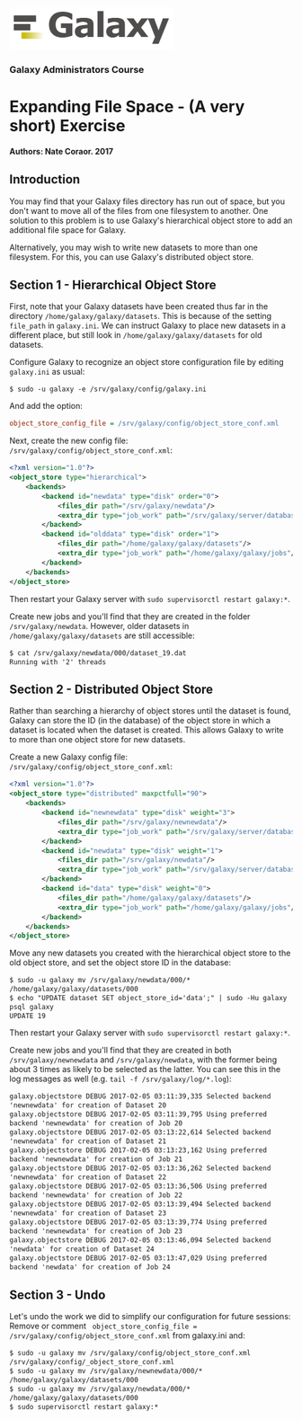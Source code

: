 ![galaxy logo](../../docs/shared-images/galaxy_logo_25percent_transparent.png)

### Galaxy Administrators Course

# Expanding File Space - (A very short) Exercise

#### Authors: Nate Coraor. 2017

## Introduction

You may find that your Galaxy files directory has run out of space, but you don't want to move all of the files from one filesystem to another. One solution to this problem is to use Galaxy's hierarchical object store to add an additional file space for Galaxy.

Alternatively, you may wish to write new datasets to more than one filesystem. For this, you can use Galaxy's distributed object store.

## Section 1 - Hierarchical Object Store

First, note that your Galaxy datasets have been created thus far in the directory `/home/galaxy/galaxy/datasets`. This is because of the setting `file_path` in `galaxy.ini`. We can instruct Galaxy to place new datasets in a different place, but still look in `/home/galaxy/galaxy/datasets` for old datasets.

Configure Galaxy to recognize an object store configuration file by editing `galaxy.ini` as usual:

```console
$ sudo -u galaxy -e /srv/galaxy/config/galaxy.ini
```

And add the option:

```ini
object_store_config_file = /srv/galaxy/config/object_store_conf.xml
```

Next, create the new config file: `/srv/galaxy/config/object_store_conf.xml`:

```xml
<?xml version="1.0"?>
<object_store type="hierarchical">
    <backends>
        <backend id="newdata" type="disk" order="0">
            <files_dir path="/srv/galaxy/newdata"/>
            <extra_dir type="job_work" path="/srv/galaxy/server/database/newjobs"/>
        </backend>
        <backend id="olddata" type="disk" order="1">
            <files_dir path="/home/galaxy/galaxy/datasets"/>
            <extra_dir type="job_work" path="/home/galaxy/galaxy/jobs"/>
        </backend>
    </backends>
</object_store>
```

Then restart your Galaxy server with `sudo supervisorctl restart galaxy:*`.

Create new jobs and you'll find that they are created in the folder `/srv/galaxy/newdata`. However, older datasets in `/home/galaxy/galaxy/datasets` are still accessible:

```console
$ cat /srv/galaxy/newdata/000/dataset_19.dat
Running with '2' threads
```

## Section 2 - Distributed Object Store

Rather than searching a hierarchy of object stores until the dataset is found, Galaxy can store the ID (in the database) of the object store in which a dataset is located when the dataset is created. This allows Galaxy to write to more than one object store for new datasets.

Create a new Galaxy config file: `/srv/galaxy/config/object_store_conf.xml`:

```xml
<?xml version="1.0"?>
<object_store type="distributed" maxpctfull="90">
    <backends>
        <backend id="newnewdata" type="disk" weight="3">
            <files_dir path="/srv/galaxy/newnewdata"/>
            <extra_dir type="job_work" path="/srv/galaxy/server/database/newnewjobs"/>
        </backend>
        <backend id="newdata" type="disk" weight="1">
            <files_dir path="/srv/galaxy/newdata"/>
            <extra_dir type="job_work" path="/srv/galaxy/server/database/newjobs"/>
        </backend>
        <backend id="data" type="disk" weight="0">
            <files_dir path="/home/galaxy/galaxy/datasets"/>
            <extra_dir type="job_work" path="/home/galaxy/galaxy/jobs"/>
        </backend>
    </backends>
</object_store>
```

Move any new datasets you created with the hierarchical object store to the old object store, and set the object store ID in the database:

```console
$ sudo -u galaxy mv /srv/galaxy/newdata/000/* /home/galaxy/galaxy/datasets/000
$ echo "UPDATE dataset SET object_store_id='data';" | sudo -Hu galaxy psql galaxy
UPDATE 19
```

Then restart your Galaxy server with `sudo supervisorctl restart galaxy:*`.

Create new jobs and you'll find that they are created in both `/srv/galaxy/newnewdata` and `/srv/galaxy/newdata`, with the former being about 3 times as likely to be selected as the latter. You can see this in the log messages as well (e.g. `tail -f /srv/galaxy/log/*.log`):

```
galaxy.objectstore DEBUG 2017-02-05 03:11:39,335 Selected backend 'newnewdata' for creation of Dataset 20
galaxy.objectstore DEBUG 2017-02-05 03:11:39,795 Using preferred backend 'newnewdata' for creation of Job 20
galaxy.objectstore DEBUG 2017-02-05 03:13:22,614 Selected backend 'newnewdata' for creation of Dataset 21
galaxy.objectstore DEBUG 2017-02-05 03:13:23,162 Using preferred backend 'newnewdata' for creation of Job 21
galaxy.objectstore DEBUG 2017-02-05 03:13:36,262 Selected backend 'newnewdata' for creation of Dataset 22
galaxy.objectstore DEBUG 2017-02-05 03:13:36,506 Using preferred backend 'newnewdata' for creation of Job 22
galaxy.objectstore DEBUG 2017-02-05 03:13:39,494 Selected backend 'newnewdata' for creation of Dataset 23
galaxy.objectstore DEBUG 2017-02-05 03:13:39,774 Using preferred backend 'newnewdata' for creation of Job 23
galaxy.objectstore DEBUG 2017-02-05 03:13:46,094 Selected backend 'newdata' for creation of Dataset 24
galaxy.objectstore DEBUG 2017-02-05 03:13:47,029 Using preferred backend 'newdata' for creation of Job 24
```

## Section 3 - Undo

Let's undo the work we did to simplify our configuration for future sessions:
Remove or comment ` object_store_config_file = /srv/galaxy/config/object_store_conf.xml` from galaxy.ini and:

```console
$ sudo -u galaxy mv /srv/galaxy/config/object_store_conf.xml /srv/galaxy/config/_object_store_conf.xml
$ sudo -u galaxy mv /srv/galaxy/newnewdata/000/* /home/galaxy/galaxy/datasets/000
$ sudo -u galaxy mv /srv/galaxy/newdata/000/* /home/galaxy/galaxy/datasets/000
$ sudo supervisorctl restart galaxy:*
```
